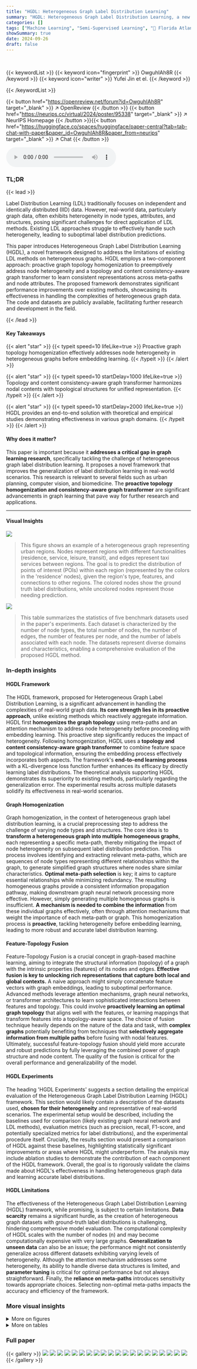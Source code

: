 ```yaml
---
title: "HGDL: Heterogeneous Graph Label Distribution Learning"
summary: "HGDL: Heterogeneous Graph Label Distribution Learning, a new framework that leverages graph topology and content to enhance label distribution prediction."
categories: []
tags: ["Machine Learning", "Semi-Supervised Learning", "🏢 Florida Atlantic University",]
showSummary: true
date: 2024-09-26
draft: false
---
```


<br>

{{< keywordList >}}
{{< keyword icon="fingerprint" >}} OwguhIAh8R {{< /keyword >}}
{{< keyword icon="writer" >}} Yufei Jin et el. {{< /keyword >}}
 
{{< /keywordList >}}

{{< button href="https://openreview.net/forum?id=OwguhIAh8R" target="_blank" >}}
↗ OpenReview
{{< /button >}}
{{< button href="https://neurips.cc/virtual/2024/poster/95338" target="_blank" >}}
↗ NeurIPS Homepage
{{< /button >}}{{< button href="https://huggingface.co/spaces/huggingface/paper-central?tab=tab-chat-with-paper&paper_id=OwguhIAh8R&paper_from=neurips" target="_blank" >}}
↗ Chat
{{< /button >}}



<audio controls>
    <source src="https://ai-paper-reviewer.com/OwguhIAh8R/podcast.wav" type="audio/wav">
    Your browser does not support the audio element.
</audio>


### TL;DR


{{< lead >}}

Label Distribution Learning (LDL) traditionally focuses on independent and identically distributed (IID) data.  However, real-world data, particularly graph data, often exhibits heterogeneity in node types, attributes, and structures, posing significant challenges for direct application of LDL methods.  Existing LDL approaches struggle to effectively handle such heterogeneity, leading to suboptimal label distribution predictions.

This paper introduces Heterogeneous Graph Label Distribution Learning (HGDL), a novel framework designed to address the limitations of existing LDL methods on heterogeneous graphs. HGDL employs a two-component approach: proactive graph topology homogenization to preemptively address node heterogeneity and a topology and content consistency-aware graph transformer to learn consistent representations across meta-paths and node attributes. The proposed framework demonstrates significant performance improvements over existing methods, showcasing its effectiveness in handling the complexities of heterogeneous graph data. The code and datasets are publicly available, facilitating further research and development in the field.

{{< /lead >}}


#### Key Takeaways

{{< alert "star" >}}
{{< typeit speed=10 lifeLike=true >}} Proactive graph topology homogenization effectively addresses node heterogeneity in heterogeneous graphs before embedding learning. {{< /typeit >}}
{{< /alert >}}

{{< alert "star" >}}
{{< typeit speed=10 startDelay=1000 lifeLike=true >}} Topology and content consistency-aware graph transformer harmonizes nodal contents with topological structures for unified representation. {{< /typeit >}}
{{< /alert >}}

{{< alert "star" >}}
{{< typeit speed=10 startDelay=2000 lifeLike=true >}} HGDL provides an end-to-end solution with theoretical and empirical studies demonstrating effectiveness in various graph domains. {{< /typeit >}}
{{< /alert >}}

#### Why does it matter?
This paper is important because it **addresses a critical gap in graph learning research**, specifically tackling the challenge of heterogeneous graph label distribution learning.  It proposes a novel framework that improves the generalization of label distribution learning in real-world scenarios.  This research is relevant to several fields such as urban planning, computer vision, and biomedicine. The **proactive topology homogenization and consistency-aware graph transformer** are significant advancements in graph learning that pave way for further research and applications.

------
#### Visual Insights



![](https://ai-paper-reviewer.com/OwguhIAh8R/figures_1_1.jpg)

> This figure shows an example of a heterogeneous graph representing urban regions.  Nodes represent regions with different functionalities (residence, service, leisure, transit), and edges represent taxi services between regions.  The goal is to predict the distribution of points of interest (POIs) within each region (represented by the colors in the 'residence' nodes), given the region's type, features, and connections to other regions.  The colored nodes show the ground truth label distributions, while uncolored nodes represent those needing prediction.





![](https://ai-paper-reviewer.com/OwguhIAh8R/tables_7_1.jpg)

> This table summarizes the statistics of five benchmark datasets used in the paper's experiments.  Each dataset is characterized by the number of node types, the total number of nodes, the number of edges, the number of features per node, and the number of labels associated with each node.  The datasets represent diverse domains and characteristics, enabling a comprehensive evaluation of the proposed HGDL method.





### In-depth insights


#### HGDL Framework
The HGDL framework, proposed for Heterogeneous Graph Label Distribution Learning, is a significant advancement in handling the complexities of real-world graph data.  **Its core strength lies in its proactive approach**, unlike existing methods which reactively aggregate information.  HGDL first **homogenizes the graph topology** using meta-paths and an attention mechanism to address node heterogeneity before proceeding with embedding learning. This proactive step significantly reduces the impact of heterogeneity.  Following homogenization, HGDL uses a **topology and content consistency-aware graph transformer** to combine feature space and topological information, ensuring the embedding process effectively incorporates both aspects. The framework's **end-to-end learning process** with a KL-divergence loss function further enhances its efficacy by directly learning label distributions.  The theoretical analysis supporting HGDL demonstrates its superiority to existing methods, particularly regarding the generalization error. The experimental results across multiple datasets solidify its effectiveness in real-world scenarios.

#### Graph Homogenization
Graph homogenization, in the context of heterogeneous graph label distribution learning, is a crucial preprocessing step to address the challenge of varying node types and structures.  The core idea is to **transform a heterogeneous graph into multiple homogeneous graphs**, each representing a specific meta-path, thereby mitigating the impact of node heterogeneity on subsequent label distribution prediction. This process involves identifying and extracting relevant meta-paths, which are sequences of node types representing different relationships within the graph, to generate simplified graph structures where nodes share similar characteristics.  **Optimal meta-path selection** is key; it aims to capture essential relationships while minimizing redundancy.  The resulting homogeneous graphs provide a consistent information propagation pathway, making downstream graph neural network processing more effective.  However, simply generating multiple homogenous graphs is insufficient.  **A mechanism is needed to combine the information** from these individual graphs effectively, often through attention mechanisms that weight the importance of each meta-path or graph. This homogenization process is **proactive**, tackling heterogeneity before embedding learning, leading to more robust and accurate label distribution learning.

#### Feature-Topology Fusion
Feature-Topology Fusion is a crucial concept in graph-based machine learning, aiming to integrate the structural information (topology) of a graph with the intrinsic properties (features) of its nodes and edges.  **Effective fusion is key to unlocking rich representations that capture both local and global contexts.**  A naive approach might simply concatenate feature vectors with graph embeddings, leading to suboptimal performance.  Advanced methods leverage attention mechanisms, graph neural networks, or transformer architectures to learn sophisticated interactions between features and topology. This could involve **proactively learning an optimal graph topology** that aligns well with the features, or learning mappings that transform features into a topology-aware space.  The choice of fusion technique heavily depends on the nature of the data and task, with **complex graphs** potentially benefiting from techniques that **selectively aggregate information from multiple paths** before fusing with nodal features.  Ultimately, successful feature-topology fusion should yield more accurate and robust predictions by fully leveraging the combined power of graph structure and node content. The quality of the fusion is critical for the overall performance and generalizability of the model.

#### HGDL Experiments
The heading 'HGDL Experiments' suggests a section detailing the empirical evaluation of the Heterogeneous Graph Label Distribution Learning (HGDL) framework.  This section would likely contain a description of the datasets used, **chosen for their heterogeneity** and representative of real-world scenarios.  The experimental setup would be described, including the baselines used for comparison (likely existing graph neural network and LDL methods), evaluation metrics (such as precision, recall, F1-score, and potentially specialized metrics for label distributions), and the experimental procedure itself.  Crucially, the results section would present a comparison of HGDL against these baselines, highlighting statistically significant improvements or areas where HGDL might underperform. The analysis may include ablation studies to demonstrate the contribution of each component of the HGDL framework. Overall, the goal is to rigorously validate the claims made about HGDL's effectiveness in handling heterogeneous graph data and learning accurate label distributions.

#### HGDL Limitations
The effectiveness of the Heterogeneous Graph Label Distribution Learning (HGDL) framework, while promising, is subject to certain limitations.  **Data scarcity** remains a significant hurdle, as the creation of heterogeneous graph datasets with ground-truth label distributions is challenging, hindering comprehensive model evaluation.  The computational complexity of HGDL scales with the number of nodes (n) and may become computationally expensive with very large graphs. **Generalization to unseen data** can also be an issue; the performance might not consistently generalize across different datasets exhibiting varying levels of heterogeneity. Although the attention mechanism addresses some heterogeneity, its ability to handle diverse data structures is limited, and **parameter tuning** is critical for optimal performance but not always straightforward.  Finally, the **reliance on meta-paths** introduces sensitivity towards appropriate choices. Selecting non-optimal meta-paths impacts the accuracy and efficiency of the framework.


### More visual insights

<details>
<summary>More on figures
</summary>


![](https://ai-paper-reviewer.com/OwguhIAh8R/figures_3_1.jpg)

> This figure illustrates the proposed Heterogeneous Graph Label Distribution Learning (HGDL) framework.  It shows the process of converting a heterogeneous graph into multiple homogeneous meta-path graphs, aggregating them using a learnable attention mechanism, and then using a transformer to combine topology and feature information for label distribution prediction. The process is optimized using a joint objective function that balances KL-divergence and an attention regularizer.


![](https://ai-paper-reviewer.com/OwguhIAh8R/figures_8_1.jpg)

> This figure compares the performance of the proposed HGDL model against using only a single meta-path for five different datasets.  The bar chart displays different evaluation metrics for each method and dataset, offering a visual comparison of their performance.  The use of a single meta-path represents a simplified approach compared to HGDL's more sophisticated method of integrating multiple meta-paths.  The results highlight HGDL's superior performance.


![](https://ai-paper-reviewer.com/OwguhIAh8R/figures_8_2.jpg)

> This figure shows an example of the tradeoff between KL divergence and Clark distance.  It illustrates how, for a three-class label distribution prediction problem where one class has a high probability (0.9), the KL divergence and Clark distance show an inverse relationship in a certain region.  This highlights a limitation of using Clark distance as a metric when one class dominates, as its ability to reflect changes in distribution is limited in these circumstances.


![](https://ai-paper-reviewer.com/OwguhIAh8R/figures_16_1.jpg)

> This figure illustrates the proposed Heterogeneous Graph Label Distribution Learning (HGDL) framework. It consists of three main components: 1) Optimal Graph Topology Homogenization, which converts the heterogeneous graph into multiple homogeneous meta-path graphs and learns the optimal topology using an attention mechanism; 2) Topology and Content Consistency-Aware Graph Transformer, which harmonizes the information from the learned optimal topology and nodal features using a transformer architecture; and 3) End-to-End Optimization Objective, which unifies the learning of optimal topology, feature-topology harmonization, and label distribution prediction into a joint optimization problem. This framework aims to effectively address the challenges of heterogeneity and inconsistency in real-world graphs for label distribution learning.


![](https://ai-paper-reviewer.com/OwguhIAh8R/figures_16_2.jpg)

> This figure illustrates the HGDL framework, showing how it addresses heterogeneous graph label distribution learning.  It starts with a heterogeneous graph and generates multiple homogeneous meta-path graphs.  A topology homogenization step learns optimal graph topology through an attention mechanism. A topology and content consistency-aware graph transformer harmonizes nodal features with the learned topology. Finally, a joint optimization objective is used to learn the label distribution for nodes. 


![](https://ai-paper-reviewer.com/OwguhIAh8R/figures_20_1.jpg)

> This figure compares the performance of HGDL against a baseline model with varying edge drop rates on two datasets: DRUG and ACM. The x-axis represents the edge drop rate, and the y-axis represents the KL loss.  The plot shows how the KL loss changes as the edge drop rate increases for both datasets, allowing for a visual comparison of HGDL's performance relative to the baseline under different levels of edge dropout.  This helps illustrate the impact of edge dropout on model performance and the effectiveness of the proposed HGDL approach.


![](https://ai-paper-reviewer.com/OwguhIAh8R/figures_21_1.jpg)

> This figure compares the validation KL-divergence loss curves of three different models (HANKL, HGDL, and SeHGNNKL) during training on the ACM dataset.  The plot shows how the loss changes over the number of training epochs.  Early stopping was used for all three models, so the training ended at different points, but always when no improvement in the loss was observed after a set patience period.


![](https://ai-paper-reviewer.com/OwguhIAh8R/figures_21_2.jpg)

> This figure compares the training process KL-divergence validation loss for three different methods (HANKL, HGDL, and SeHGNNKL) on the ACM dataset.  It shows how the validation loss changes over epochs. Early stopping is used, meaning training stops when the validation loss stops improving to prevent overfitting. The plot helps illustrate the convergence speed and the final validation loss achieved by each method.


![](https://ai-paper-reviewer.com/OwguhIAh8R/figures_21_3.jpg)

> This figure compares the training process KL-divergence validation loss for three different models: HANKL, HGDL, and SeHGNNKL, on the ACM dataset.  The plot shows how the validation loss changes over training epochs.  Early stopping is used, meaning that training stops when the validation loss stops improving for a certain number of epochs.  The figure shows HGDL achieves a lower validation loss compared to the other two models.


![](https://ai-paper-reviewer.com/OwguhIAh8R/figures_22_1.jpg)

> This figure shows the result of a sensitivity analysis performed on the hyperparameter γ.  The analysis explores how different values of γ affect the model's performance, as measured by KL divergence. The x-axis represents the logarithm of γ, while the y-axis shows the KL divergence achieved on five different datasets (DRUG, URBAN, YELP, ACM, DBLP). The figure helps to determine the optimal value of γ for each dataset.


</details>




<details>
<summary>More on tables
</summary>


![](https://ai-paper-reviewer.com/OwguhIAh8R/tables_7_2.jpg)
> This table presents the performance comparison of seven different models on five graph datasets using six evaluation metrics. The models include baselines and variants of the proposed HGDL model. Each metric measures the discrepancy between predicted and true label distributions. The best-performing model for each metric is highlighted in bold. Win/Tie/Lose counts indicate the number of times each model outperforms, ties, or underperforms HGDL, based on paired t-tests at a 90% confidence level.  This provides insights into the effectiveness of HGDL compared to other state-of-the-art methods for heterogeneous graph label distribution learning.

![](https://ai-paper-reviewer.com/OwguhIAh8R/tables_14_1.jpg)
> This table presents the statistics of five benchmark datasets used in the paper's experiments. For each dataset, it lists the number of node types and the count of nodes for each type, the number of features for each node, the edge types and their counts, and the number of labels.

![](https://ai-paper-reviewer.com/OwguhIAh8R/tables_14_2.jpg)
> This table summarizes the meta-paths used for each dataset (DRUG, ACM, DBLP, YELP, URBAN) and provides a description of the label semantics for each dataset.  Meta-paths represent the different paths through the heterogeneous graph used to generate homogeneous subgraphs for the learning process. The label semantics describe the meaning and interpretation of the labels used in each dataset.

![](https://ai-paper-reviewer.com/OwguhIAh8R/tables_15_1.jpg)
> This table shows three examples of drug names, their corresponding Drug IDs, and their chemical structures represented using SMILES notation.  SMILES is a simplified way to represent molecular structures as strings, which can be easily processed by computers. This is useful for machine learning models that use molecular information as input.

![](https://ai-paper-reviewer.com/OwguhIAh8R/tables_15_2.jpg)
> This table shows the semantic meanings of the labels used in the DRUG dataset.  Each label represents a category of diseases from the Medical Subject Headings (MeSH) database, which is a comprehensive controlled vocabulary of medical terms. The table provides a mapping between the numerical label identifiers (C01-G07) and the corresponding MeSH categories, clarifying the meaning and nature of the labels used to describe the relationship between drugs and diseases.

![](https://ai-paper-reviewer.com/OwguhIAh8R/tables_15_3.jpg)
> This table shows the average label distributions for each node in the DBLP dataset.  Each node's label is represented as a probability distribution across four classes. The average distribution is calculated by grouping nodes with the same dominant class (the class with the highest probability). Standard deviations show the spread of distributions within each group.  Lower diagonal values indicate more spread-out class probabilities.

![](https://ai-paper-reviewer.com/OwguhIAh8R/tables_16_1.jpg)
> This table presents the performance comparison of seven models (GCNKL, HANKL, SeHGNNKL, HGDL, HGDL-transformer, HGDL-TH, and HGDLED) across five benchmark datasets (DRUG, ACM, DBLP, YELP, and URBAN).  The performance is evaluated using six metrics (COD, CAD, CHD, CLD, IND, and KL) that measure the discrepancy between predicted and true label distributions.  The best results for each metric and dataset are highlighted in bold, indicating which model performed best.  The win/tie/loss counts show the statistical significance of the differences, obtained through paired t-tests at 90% confidence.

![](https://ai-paper-reviewer.com/OwguhIAh8R/tables_17_1.jpg)
> This table presents the performance comparison results of seven models on five different datasets.  Each model's performance is measured using six evaluation metrics: Cosine Distance (COD), Canberra Distance (CAD), Chebyshev Distance (CHD), Clark Distance (CLD), Intersection Score (IND), and Kullback-Leibler Divergence (KL).  The best performance for each metric is highlighted in bold.  Win/tie/loss counts indicate the number of times each model outperformed, tied, or underperformed the HGDL model across all metrics and datasets.

![](https://ai-paper-reviewer.com/OwguhIAh8R/tables_17_2.jpg)
> This table presents the performance comparison of seven different models (including the proposed HGDL model and its variants) on five different datasets.  The performance is evaluated using six different metrics: Cosine Distance (COD), Canberra Distance (CAD), Chebyshev Distance (CHD), Clark Distance (CLD), Intersection Score (IND), and Kullback-Leibler Divergence (KL).  Lower values are better for COD, CAD, CHD, and CLD, while higher values are better for IND and KL. The win/tie/loss counts represent how many times each model outperformed, tied with, or underperformed the proposed HGDL model at a 90% confidence level based on a paired t-test.

![](https://ai-paper-reviewer.com/OwguhIAh8R/tables_20_1.jpg)
> This table presents the performance comparison of seven different models (GCNKL, HANKL, SeHGNNKL, GLDL, HINormer, HGDL, and its variants) on five benchmark datasets (DRUG, ACM, DBLP, YELP, and URBAN) using six evaluation metrics (COD, CAD, CHD, CLD, IND, and KL). The best performance for each metric and dataset is highlighted in bold. The win/tie/loss counts indicate the statistical significance of the performance differences between HGDL and other models.

![](https://ai-paper-reviewer.com/OwguhIAh8R/tables_31_1.jpg)
> This table presents the statistics of five benchmark datasets used in the paper. For each dataset, it shows the number of node types, the total number of nodes, the number of edges, the number of features per node, and the number of labels. These datasets cover various domains including biomedicine, scholarly network, business network, and urban planning.

</details>




### Full paper

{{< gallery >}}
<img src="https://ai-paper-reviewer.com/OwguhIAh8R/1.png" class="grid-w50 md:grid-w33 xl:grid-w25" />
<img src="https://ai-paper-reviewer.com/OwguhIAh8R/2.png" class="grid-w50 md:grid-w33 xl:grid-w25" />
<img src="https://ai-paper-reviewer.com/OwguhIAh8R/3.png" class="grid-w50 md:grid-w33 xl:grid-w25" />
<img src="https://ai-paper-reviewer.com/OwguhIAh8R/4.png" class="grid-w50 md:grid-w33 xl:grid-w25" />
<img src="https://ai-paper-reviewer.com/OwguhIAh8R/5.png" class="grid-w50 md:grid-w33 xl:grid-w25" />
<img src="https://ai-paper-reviewer.com/OwguhIAh8R/6.png" class="grid-w50 md:grid-w33 xl:grid-w25" />
<img src="https://ai-paper-reviewer.com/OwguhIAh8R/7.png" class="grid-w50 md:grid-w33 xl:grid-w25" />
<img src="https://ai-paper-reviewer.com/OwguhIAh8R/8.png" class="grid-w50 md:grid-w33 xl:grid-w25" />
<img src="https://ai-paper-reviewer.com/OwguhIAh8R/9.png" class="grid-w50 md:grid-w33 xl:grid-w25" />
<img src="https://ai-paper-reviewer.com/OwguhIAh8R/10.png" class="grid-w50 md:grid-w33 xl:grid-w25" />
<img src="https://ai-paper-reviewer.com/OwguhIAh8R/11.png" class="grid-w50 md:grid-w33 xl:grid-w25" />
<img src="https://ai-paper-reviewer.com/OwguhIAh8R/12.png" class="grid-w50 md:grid-w33 xl:grid-w25" />
<img src="https://ai-paper-reviewer.com/OwguhIAh8R/13.png" class="grid-w50 md:grid-w33 xl:grid-w25" />
<img src="https://ai-paper-reviewer.com/OwguhIAh8R/14.png" class="grid-w50 md:grid-w33 xl:grid-w25" />
<img src="https://ai-paper-reviewer.com/OwguhIAh8R/15.png" class="grid-w50 md:grid-w33 xl:grid-w25" />
<img src="https://ai-paper-reviewer.com/OwguhIAh8R/16.png" class="grid-w50 md:grid-w33 xl:grid-w25" />
<img src="https://ai-paper-reviewer.com/OwguhIAh8R/17.png" class="grid-w50 md:grid-w33 xl:grid-w25" />
<img src="https://ai-paper-reviewer.com/OwguhIAh8R/18.png" class="grid-w50 md:grid-w33 xl:grid-w25" />
<img src="https://ai-paper-reviewer.com/OwguhIAh8R/19.png" class="grid-w50 md:grid-w33 xl:grid-w25" />
<img src="https://ai-paper-reviewer.com/OwguhIAh8R/20.png" class="grid-w50 md:grid-w33 xl:grid-w25" />
{{< /gallery >}}